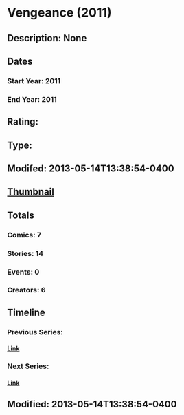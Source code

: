 # Vengeance (2011)
## Description: None
## Dates
### Start Year: 2011
### End Year: 2011
## Rating: 
## Type: 
## Modifed: 2013-05-14T13:38:54-0400
## [Thumbnail](http://i.annihil.us/u/prod/marvel/i/mg/d/60/519276648b210.jpg)
## Totals
### Comics: 7
### Stories: 14
### Events: 0
### Creators: 6
## Timeline
### Previous Series: 
#### [Link]()
### Next Series: 
#### [Link]()
## Modified: 2013-05-14T13:38:54-0400